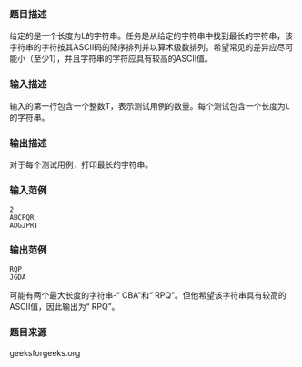 ### 题目描述
给定的是一个长度为L的字符串。任务是从给定的字符串中找到最长的字符串，该字符串的字符按其ASCII码的降序排列并以算术级数排列。希望常见的差异应尽可能小（至少1），并且字符串的字符应具有较高的ASCII值。
### 输入描述
输入的第一行包含一个整数T，表示测试用例的数量。每个测试包含一个长度为L的字符串。
### 输出描述
对于每个测试用例，打印最长的字符串。
### 输入范例
```
2
ABCPQR
ADGJPRT
```
### 输出范例
```
RQP
JGDA
```

可能有两个最大长度的字符串-“ CBA”和“ RPQ”。但他希望该字符串具有较高的ASCII值，因此输出为“ RPQ”。
### 题目来源
geeksforgeeks.org

